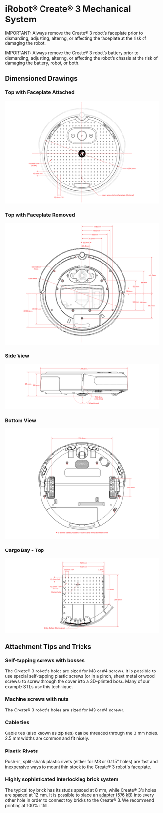 # iRobot® Create® 3 Mechanical System
IMPORTANT: Always remove the Create® 3 robot’s faceplate prior to dismantling, adjusting, altering, or affecting the faceplate at the risk of damaging the robot.

IMPORTANT: Always remove the Create® 3 robot’s battery prior to dismantling, adjusting, altering, or affecting the robot’s chassis at the risk of damaging the battery, robot, or both.

## Dimensioned Drawings
### Top with Faceplate Attached
![The Create® 3 Faceplate Drawing](data/faceplate_drawing.svg "Create® 3 Faceplate Drawing")
### Top with Faceplate Removed
![The Create® 3 Top Drawing](data/top_drawing.svg "Create® 3 Top Drawing")
### Side View
![The Create® 3 Side Drawing](data/side_drawing.svg "Create® 3 Side Drawing")
### Bottom View
![The Create® 3 Bottom Drawing](data/bottom_drawing.svg "Create® 3 Bottom Drawing")
### Cargo Bay - Top
![The Create® 3 Cargo Bay Drawing](data/cargo_bay_drawing.svg "Create® 3 Cargo Bay Drawing")

## Attachment Tips and Tricks
### Self-tapping screws with bosses
The Create® 3 robot's holes are sized for M3 or #4 screws. It is possible to use special self-tapping plastic screws (or in a pinch, sheet metal or wood screws) to screw through the cover into a 3D-printed boss. Many of our example STLs use this technique.
### Machine screws with nuts
The Create® 3 robot's holes are sized for M3 or #4 screws.
### Cable ties
Cable ties (also known as zip ties) can be threaded through the 3 mm holes. 2.5 mm widths are common and fit nicely.
### Plastic Rivets
Push-in, split-shank plastic rivets (either for M3 or 0.115" holes) are fast and inexpensive ways to mount thin stock to the Create® 3 robot's faceplate.
### Highly sophisticated interlocking brick system
The typical toy brick has its studs spaced at 8 mm, while Create® 3's holes are spaced at 12 mm. It is possible to place an [adapter (576 kB)](data/C3-Stud-Mount.stl) into every other hole in order to connect toy bricks to the Create® 3. We recommend printing at 100% infill.
